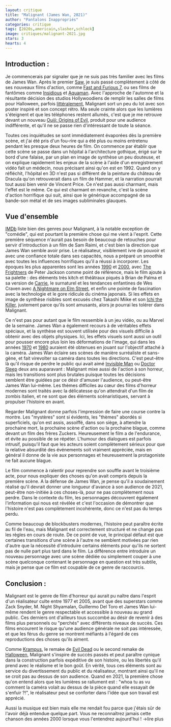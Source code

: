```yaml
---
layout: critique
title: "Malignant (James Wan, 2021)"
author: "Pantalons Inappropriés"
categories: critique
tags: [2020s,americain,slasher,schlock]
image: critiques/malignant-2021.jpg
stars: 3
hearts: 4
---
```


## Introduction :

Je commencerais par signaler que je ne suis pas très familier avec les films de James Wan. Après le premier [Saw](#), je suis passé complètement à côté de ses nouveaux films d'action, comme [Fast and Furious 7](#), ou ses films de fantômes comme [Insidious](#) et [Aquaman](#). Avec l'approche de l'automne et la résultante décision des studios Hollywoodiens de remplir les salles de films pour Halloween, parfois [littéralement](https://www.imdb.com/title/tt10665338/), Malignant sort un peu du lot avec son poster inspiré et son concept rétro. Ma seule crainte alors que les lumières s'éteignent et que les téléphones restent allumés, c'est que je me retrouve devant un nouveau [Ouiji: Origins of Evil](#), produit pour une audience indifférente, et qu'il ne se passe rien d'intéressant de toute la séance.

Toutes ces inquiétudes se sont immédiatement évaporées dès la première scène, et j'ai été pris d'un fou-rire qui a été plus ou moins entretenu pendant les presque deux heures de film. On commence par établir que cette scène se passe dans un hôpital à l'architecture gothique, érigé sur le bord d'une falaise, par un plan en image de synthèse un peu douteuse, et on explique rapidement les enjeux de la scène à l'aide d'un enregistrement vidéo fait un médecin, nous précisant ainsi qu'on est en 1992. Quand on y réfléchit, l'hôpital en 3D n'est pas si différent de la peinture du château de Dracula qu'on retrouverait dans un film de Hammer, et la narration pourrait tout aussi bien venir de Vincent Price. Ce n'est pas aussi charmant, mais l'effet est le même. Ce qui est charmant en revanche, c'est la scène d'action horrifique qui suit, ainsi que le générique accompagné de sa bande-son métal et de ses images subliminales glauques.

## Vue d'ensemble

[IMDb](https://www.imdb.com/title/tt3811906/) liste bien des genres pour Malignant, à la notable exception de "comédie", qui est pourtant la première chose qui me vient à l'esprit. Cette première séquence n'aurait pas besoin de beaucoup de retouches pour servir d'introduction à un film de Sam Raimi, et c'est bien la direction que James Wan semble avoir prise. Le réalisateur, visiblement ivre de pouvoir et avec une confiance totale dans ses capacités, nous a préparé un smoothie avec toutes les influences horrifiques qu'il a réussi à incorporer. Les époques les plus apparentes sont les années [1990](#) et [2000](#), avec [The Frightners](#) de Peter Jackson comme point de référence, mais le film ajoute à sa palette : des éléments très kitch et théâtraux piqués à Brian de Palma et sa version de [Carrie](#), le surnaturel et les tendances enfantines de Wes Craven avec [A Nightmare on Elm Street](a-nightmare-on-elm-street-1984), et enfin une pointe de fascination avec la technologie et le gore ridicule du cinéma japonais. Si les effets en image de synthèse risibles sont excusés chez Takashi Miike et son [Ichi the Killer](#), justement parce qu'ils sont amusants, alors je pourrai les tolérer dans Malignant.

Ce n'est pas pour autant que le film ressemble à un jeu vidéo, ou au Marvel de la semaine. James Wan a également recours à de véritables effets spéciaux, et la synthèse est souvent utilisée pour des visuels difficile à obtenir avec des objets physiques. Ici, les effets visuels sont aussi un outil pour pousser encore plus loin les déformations de l'image, qui dans les années [1970](#) et [1980](#) auraient été obtenues en jouant sur l'objectif attaché à la caméra. James Wan éclaire ses scènes de manière surréaliste et sans-gène, et fait virevolter sa caméra dans toutes les directions. C'est peut-être là qu'il risque de perdre le public qui avait aimé [Invisible Man](#) ou [Doctor Sleep](#) deux ans auparavant : Malignant mixe aussi de l'action à son horreur, mais les transitions sont plus brutales puisque toutes les décisions semblent être guidées par ce désir d'amuser l'audience, ou peut-être James Wan lui-même. Les thèmes difficiles au cœur des films d'horreur modernes sont traités avec la délicatesse qu'on attendrait d'un film de zombis italien, et ne sont que des éléments scénaristiques, servant à propulser l'histoire en avant.

Regarder Malignant donne parfois l'impression de faire une course contre la montre. Les "mystères" sont si évidents, les "thèmes" abordés si superficiels, qu'on est assis, assoiffé, dans son siège, à attendre la prochaine mort, la prochaine scène d'action ou la prochaine blague, comme devant un film des frères Zuckers. Heureusement le film a de l'endurance, et évite au possible de se répéter. L'humour des dialogues est parfois intrusif, puisqu'il faut que les acteurs soient complètement sérieux pour que la relative absurdité des événements soit vraiment appréciée, mais en général il donne de la vie aux personnages et heureusement la protagoniste ne fait aucune blague.

Le film commence à ralentir pour reprendre son souffle avant le troisième acte, pour nous expliquer des choses qu'on avait compris depuis la première scène. A la défense de James Wan, je pense qu'il a soudainement réalisé qu'il devrait donner une longueur d'avance à son audience de 2021, peut-être non-initiée à ces choses-là, pour ne pas complètement nous perdre. Dans le contexte du film, les personnages découvrent également l'information qui nous est révélée et c'est l'occasion de démontrer que l'histoire n'est pas complètement incohérente, donc ce n'est pas du temps perdu.

Comme beaucoup de blockbusters modernes, l'histoire peut paraître écrite au fil de l'eau, mais Malignant est correctement structuré et ne change pas les règles en cours de route. De ce point de vue, le principal défaut est que certaines transitions d'une scène à l'autre ne semblent motivées par rien d'autre que la nécessité d'introduire certains éléments pour qu'ils ne sortent pas de nulle part plus tard dans le film. La différence entre introduire un nouveau personnage avec une scène dédiée ou simplement couper à une scène quelconque contenant le personnage en question est très subtile, mais je pense que ce film est coupable de ce genre de raccourcis.

## Conclusion :

Malignant est le genre de film d'horreur qui aurait pu naître dans l'esprit d'un réalisateur culte entre 1977 et 2005, avant que des superstars comme Zack Snyder, M. Night Shyamalan, Guillermo Del Toro et James Wan lui-même rendent le genre respectable et accessible à nouveau au grand public. Ces derniers ont d'ailleurs tous succombé au désir de revenir à des films plus personnels ou "perchés" avec différents niveaux de succès. Ces films encourent le risque qu'une audience générale ne soit pas intéressée, et que les férus du genre se montrent méfiants à l'égard de ces reproductions des choses qu'ils aiment.

Comme [Krampus](#), le remake de [Evil Dead](#) ou le second remake de [Halloween](#), Malignant s'inspire de succès passés et peut paraître cynique dans la construction parfois expéditive de son histoire, ou les libertés qu'il prend avec le réalisme et le bon goût. En vérité, tous ces éléments sont au service du divertissement du public et du réalisateur, montrant ainsi qu'il ne se croit pas au dessus de son audience. Quand en 2021, la première chose qu'on entend alors que les lumières se rallument est : "whoa tu as vu comment la caméra volait au dessus de la pièce quand elle essayait de s'enfuir ?!", le réalisateur peut se conforter dans l'idée que son travail est apprécié.

Aussi la musique est bien mais elle me rendait fou parce que j'étais sûr de l'avoir déjà entendue quelque part. Vous ne reconnaîtrez jamais cette chanson des années 2000 lorsque vous l'entendrez aujourd'hui ! →lire plus
